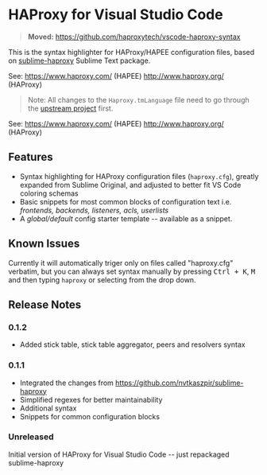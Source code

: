 # HAProxy for Visual Studio Code

> **Moved:** https://github.com/haproxytech/vscode-haproxy-syntax

This is the syntax highlighter for HAProxy/HAPEE configuration files, based on
[sublime-haproxy](https://github.com/ramonfritsch/sublime-haproxy) Sublime Text
package.

See: https://www.haproxy.com/ (HAPEE) http://www.haproxy.org/ (HAProxy)

> Note: All changes to the `Haproxy.tmLanguage` file need to go through the 
  [upstream project](https://github.com/ramonfritsch/sublime-haproxy) first.

See:
https://www.haproxy.com/ (HAPEE)
http://www.haproxy.org/ (HAProxy)



## Features

- Syntax highlighting for HAProxy configuration files (`haproxy.cfg`), greatly
  expanded from Sublime Original, and adjusted to better fit VS Code coloring
  schemas
- Basic snippets for most common blocks of configuration text i.e. *frontends,
  backends, listeners, acls, userlists*
- A *global/default* config starter template -- available as a snippet.

## Known Issues

Currently it will automatically triger only on files called "haproxy.cfg"
verbatim, but you can always set syntax manually by pressing <kbd>Ctrl +
K</kbd>, <kbd>M</kbd> and then typing `haproxy` or selecting from the drop down.

## Release Notes

### 0.1.2

* Added stick table, stick table aggregator, peers and resolvers syntax

### 0.1.1

* Integrated the changes from https://github.com/nvtkaszpir/sublime-haproxy
* Simplified regexes for better maintainability
* Additional syntax
* Snippets for common configuration blocks

### Unreleased

Initial version of HAProxy for Visual Studio Code -- just repackaged
sublime-haproxy
